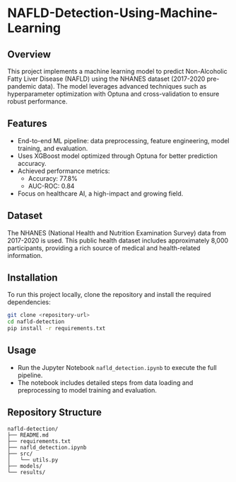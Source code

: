 # NAFLD-Detection-Using-Machine-Learning

## Overview
This project implements a machine learning model to predict Non-Alcoholic Fatty Liver Disease (NAFLD) using the NHANES dataset (2017-2020 pre-pandemic data). The model leverages advanced techniques such as hyperparameter optimization with Optuna and cross-validation to ensure robust performance.

## Features
- End-to-end ML pipeline: data preprocessing, feature engineering, model training, and evaluation.
- Uses XGBoost model optimized through Optuna for better prediction accuracy.
- Achieved performance metrics:
  - Accuracy: 77.8%
  - AUC-ROC: 0.84
- Focus on healthcare AI, a high-impact and growing field.

## Dataset
The NHANES (National Health and Nutrition Examination Survey) data from 2017-2020 is used. This public health dataset includes approximately 8,000 participants, providing a rich source of medical and health-related information.

## Installation
To run this project locally, clone the repository and install the required dependencies:

```bash
git clone <repository-url>
cd nafld-detection
pip install -r requirements.txt
```

## Usage
- Run the Jupyter Notebook `nafld_detection.ipynb` to execute the full pipeline.
- The notebook includes detailed steps from data loading and preprocessing to model training and evaluation.

## Repository Structure
```text
nafld-detection/
├── README.md
├── requirements.txt
├── nafld_detection.ipynb
├── src/
│   └── utils.py
├── models/
└── results/
```
